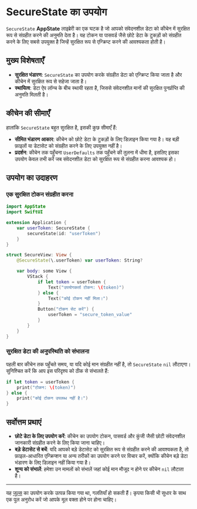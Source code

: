 # SecureState का उपयोग

`SecureState` **AppState** लाइब्रेरी का एक घटक है जो आपको संवेदनशील डेटा को कीचेन में सुरक्षित रूप से संग्रहीत करने की अनुमति देता है। यह टोकन या पासवर्ड जैसे छोटे डेटा के टुकड़ों को संग्रहीत करने के लिए सबसे उपयुक्त है जिन्हें सुरक्षित रूप से एन्क्रिप्ट करने की आवश्यकता होती है।

## मुख्य विशेषताएँ

- **सुरक्षित भंडारण**: `SecureState` का उपयोग करके संग्रहीत डेटा को एन्क्रिप्ट किया जाता है और कीचेन में सुरक्षित रूप से सहेजा जाता है।
- **स्थायित्व**: डेटा ऐप लॉन्च के बीच स्थायी रहता है, जिससे संवेदनशील मानों की सुरक्षित पुनर्प्राप्ति की अनुमति मिलती है।

## कीचेन की सीमाएँ

हालांकि `SecureState` बहुत सुरक्षित है, इसकी कुछ सीमाएँ हैं:

- **सीमित भंडारण आकार**: कीचेन को छोटे डेटा के टुकड़ों के लिए डिज़ाइन किया गया है। यह बड़ी फ़ाइलों या डेटासेट को संग्रहीत करने के लिए उपयुक्त नहीं है।
- **प्रदर्शन**: कीचेन तक पहुँचना `UserDefaults` तक पहुँचने की तुलना में धीमा है, इसलिए इसका उपयोग केवल तभी करें जब संवेदनशील डेटा को सुरक्षित रूप से संग्रहीत करना आवश्यक हो।

## उपयोग का उदाहरण

### एक सुरक्षित टोकन संग्रहीत करना

```swift
import AppState
import SwiftUI

extension Application {
    var userToken: SecureState {
        secureState(id: "userToken")
    }
}

struct SecureView: View {
    @SecureState(\.userToken) var userToken: String?

    var body: some View {
        VStack {
            if let token = userToken {
                Text("उपयोगकर्ता टोकन: \(token)")
            } else {
                Text("कोई टोकन नहीं मिला।")
            }
            Button("टोकन सेट करें") {
                userToken = "secure_token_value"
            }
        }
    }
}
```

### सुरक्षित डेटा की अनुपस्थिति को संभालना

पहली बार कीचेन तक पहुँचते समय, या यदि कोई मान संग्रहीत नहीं है, तो `SecureState` `nil` लौटाएगा। सुनिश्चित करें कि आप इस परिदृश्य को ठीक से संभालते हैं:

```swift
if let token = userToken {
    print("टोकन: \(token)")
} else {
    print("कोई टोकन उपलब्ध नहीं है।")
}
```

## सर्वोत्तम प्रथाएं

- **छोटे डेटा के लिए उपयोग करें**: कीचेन का उपयोग टोकन, पासवर्ड और कुंजी जैसी छोटी संवेदनशील जानकारी संग्रहीत करने के लिए किया जाना चाहिए।
- **बड़े डेटासेट से बचें**: यदि आपको बड़े डेटासेट को सुरक्षित रूप से संग्रहीत करने की आवश्यकता है, तो फ़ाइल-आधारित एन्क्रिप्शन या अन्य तरीकों का उपयोग करने पर विचार करें, क्योंकि कीचेन बड़े डेटा भंडारण के लिए डिज़ाइन नहीं किया गया है।
- **शून्य को संभालें**: हमेशा उन मामलों को संभालें जहां कोई मान मौजूद न होने पर कीचेन `nil` लौटाता है।

---
यह [जूल्स](https://jules.google) का उपयोग करके उत्पन्न किया गया था, गलतियाँ हो सकती हैं। कृपया किसी भी सुधार के साथ एक पुल अनुरोध करें जो आपके मूल वक्ता होने पर होना चाहिए।
